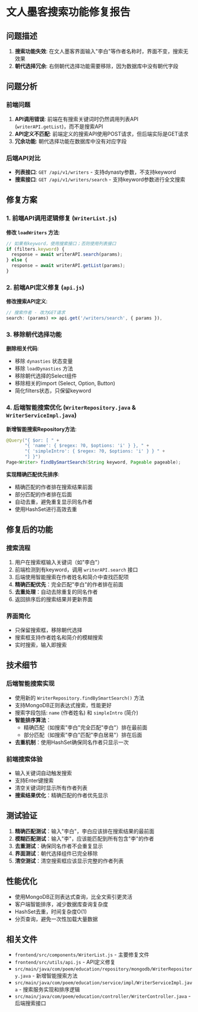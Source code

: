# 文人墨客搜索功能修复报告

## 问题描述
1. **搜索功能失效**: 在文人墨客界面输入"李白"等作者名称时，界面不变，搜索无效果
2. **朝代选择冗余**: 右侧朝代选择功能需要移除，因为数据库中没有朝代字段

## 问题分析

### 前端问题
1. **API调用错误**: 前端在有搜索关键词时仍然调用列表API (`writerAPI.getList`)，而不是搜索API
2. **API定义不匹配**: 前端定义的搜索API使用POST请求，但后端实际是GET请求
3. **冗余功能**: 朝代选择功能在数据库中没有对应字段

### 后端API对比
- **列表接口**: `GET /api/v1/writers` - 支持dynasty参数，不支持keyword
- **搜索接口**: `GET /api/v1/writers/search` - 支持keyword参数进行全文搜索

## 修复方案

### 1. 前端API调用逻辑修复 (`WriterList.js`)

**修改 `loadWriters` 方法**:
```javascript
// 如果有keyword，使用搜索接口；否则使用列表接口
if (filters.keyword) {
  response = await writerAPI.search(params);
} else {
  response = await writerAPI.getList(params);
}
```

### 2. 前端API定义修复 (`api.js`)

**修改搜索API定义**:
```javascript
// 搜索作者 - 改为GET请求
search: (params) => api.get('/writers/search', { params }),
```

### 3. 移除朝代选择功能

**删除相关代码**:
- 移除 `dynasties` 状态变量
- 移除 `loadDynasties` 方法
- 移除朝代选择的Select组件
- 移除相关的import (Select, Option, Button)
- 简化filters状态，只保留keyword

### 4. 后端智能搜索优化 (`WriterRepository.java` & `WriterServiceImpl.java`)

**新增智能搜索Repository方法**:
```java
@Query("{ $or: [ " +
       "{ 'name': { $regex: ?0, $options: 'i' } }, " +
       "{ 'simpleIntro': { $regex: ?0, $options: 'i' } } " +
       "] }")
Page<Writer> findBySmartSearch(String keyword, Pageable pageable);
```

**实现精确匹配优先排序**:
- 精确匹配的作者排在搜索结果前面
- 部分匹配的作者排在后面
- 自动去重，避免重复显示同名作者
- 使用HashSet进行高效去重

## 修复后的功能

### 搜索流程
1. 用户在搜索框输入关键词（如"李白"）
2. 前端检测到有keyword，调用 `writerAPI.search` 接口
3. 后端使用智能搜索在作者姓名和简介中查找匹配项
4. **精确匹配优先**：完全匹配"李白"的作者排在前面
5. **去重处理**：自动去除重复的同名作者
6. 返回排序后的搜索结果并更新界面

### 界面简化
- 只保留搜索框，移除朝代选择
- 搜索框支持作者姓名和简介的模糊搜索
- 实时搜索，输入即搜索

## 技术细节

### 后端智能搜索实现
- 使用新的 `WriterRepository.findBySmartSearch()` 方法
- 支持MongoDB正则表达式搜索，性能更好
- 搜索字段包括: `name` (作者姓名) 和 `simpleIntro` (简介)
- **智能排序算法**：
  - 精确匹配（如搜索"李白"完全匹配"李白"）排在最前面
  - 部分匹配（如搜索"李白"匹配"李白居易"）排在后面
- **去重机制**：使用HashSet确保同名作者只显示一次

### 前端搜索体验
- 输入关键词自动触发搜索
- 支持Enter键搜索
- 清空关键词时显示所有作者列表
- **搜索结果优化**：精确匹配的作者优先显示

## 测试验证
1. **精确匹配测试**：输入"李白"，李白应该排在搜索结果的最前面
2. **模糊匹配测试**：输入"李"，应该能匹配到所有包含"李"的作者
3. **去重测试**：确保同名作者不会重复显示
4. **界面测试**：朝代选择组件已完全移除
5. **清空测试**：清空搜索框应该显示完整的作者列表

## 性能优化
- 使用MongoDB正则表达式查询，比全文索引更灵活
- 客户端智能排序，减少数据库查询复杂度
- HashSet去重，时间复杂度O(1)
- 分页查询，避免一次性加载大量数据

## 相关文件
- `frontend/src/components/WriterList.js` - 主要修复文件
- `frontend/src/utils/api.js` - API定义修复
- `src/main/java/com/poem/education/repository/mongodb/WriterRepository.java` - 新增智能搜索方法
- `src/main/java/com/poem/education/service/impl/WriterServiceImpl.java` - 搜索服务实现和排序逻辑
- `src/main/java/com/poem/education/controller/WriterController.java` - 后端搜索接口
